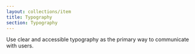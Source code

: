 ```yaml
---
layout: collections/item
title: Typography
section: Typography
---
```


<p class="abstract" style="border-bottom:hidden">Use clear and accessible typography as the primary way to communicate with users.<p>
